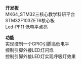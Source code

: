 **开发板**   
MK64_STM32三核心教学科研平台   
STM32F103ZET6核心板   
Led-PF11 低电平点亮   
   
**功能**   
实现控制一个GPIO引脚高低电平   
控制引脚外接LED灯闪烁   
控制引脚外接LED灯实现呼吸灯效果   
